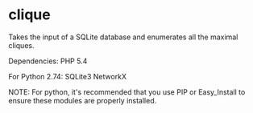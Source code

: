 clique
======
Takes the input of a SQLite database and enumerates all the maximal cliques. 

Dependencies:
PHP 5.4

For Python 2.74:
SQLite3
NetworkX

NOTE: For python, it's recommended that you use PIP or Easy_Install to ensure these modules are properly installed.
